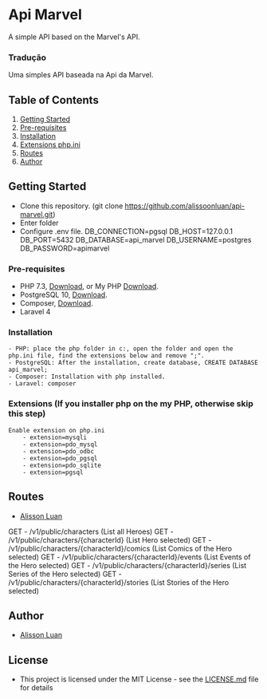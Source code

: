 
# Api Marvel

A simple API based on the Marvel's API.

### Tradução
Uma simples API baseada na Api da Marvel.

## Table of Contents
1. [Getting Started](#gettingStarted)
2. [Pre-requisites](#preRequisites)
3. [Installation](#installation)
4. [Extensions php.ini](#extensionsphp)
5. [Routes](#routes)
6. [Author](#author)


<a name="gettingStarted"/></a>
## Getting Started
  - Clone this repository. (git clone https://github.com/alissoonluan/api-marvel.git)
  - Enter folder
  - Configure .env file.
    DB_CONNECTION=pgsql
    DB_HOST=127.0.0.1
    DB_PORT=5432
    DB_DATABASE=api_marvel
    DB_USERNAME=postgres
    DB_PASSWORD=apimarvel

<a name="preRequisites"/></a>
### Pre-requisites
  - PHP 7.3, <a href="https://windows.php.net/downloads/releases/php-7.3.25-nts-Win32-VC15-x64.zip">Download</a>, or My PHP <a href="https://wetransfer.com/downloads/eda06f86ea1b02fd5763e8695ce34c5a20201129223605/05969ceda67e89b0202cce34cfac727b20201129223621/4c6d1b?utm_campaign=WT_email_tracking&utm_content=general&utm_medium=download_button&utm_source=notify_recipient_email">Download</a>. 
  - PostgreSQL 10, <a href="https://windows.php.net/downloads/releases/php-7.3.25-nts-Win32-VC15-x64.zip">Download</a>.
  - Composer, <a href="https://getcomposer.org/Composer-Setup.exe">Download</a>.
  - Laravel 4
  
### Installation
    - PHP: place the php folder in c:, open the folder and open the php.ini file, find the extensions below and remove ";".
    - PostgreSQL: After the installation, create database, CREATE DATABASE api_marvel;
    - Composer: Installation with php installed.
    - Laravel: composer


<a name="extensionsphp"/></a>
### Extensions (If you installer php on the my PHP, otherwise skip this step)
    Enable extension on php.ini
        - extension=mysqli
        - extension=pdo_mysql
        - extension=pdo_odbc
        - extension=pdo_pgsql
        - extension=pdo_sqlite
        - extension=pgsql
		
		
<a name="routes"/></a>
## Routes
  - [Alisson Luan](https://br.linkedin.com/in/alissoonluan)		

GET - /v1/public/characters (List all Heroes)
GET - /v1/public/characters/{characterId} (List Hero selected)
GET - /v1/public/characters/{characterId}/comics  (List Comics of the Hero selected)
GET - /v1/public/characters/{characterId}/events  (List Events of the Hero selected)
GET - /v1/public/characters/{characterId}/series  (List Series of the Hero selected)
GET - /v1/public/characters/{characterId}/stories (List Stories of the Hero selected)  

<a name="author"/></a>
## Author
  - [Alisson Luan](https://br.linkedin.com/in/alissoonluan)

## License
   - This project is licensed under the MIT License - see the [LICENSE.md](LICENSE.md) file for details  
